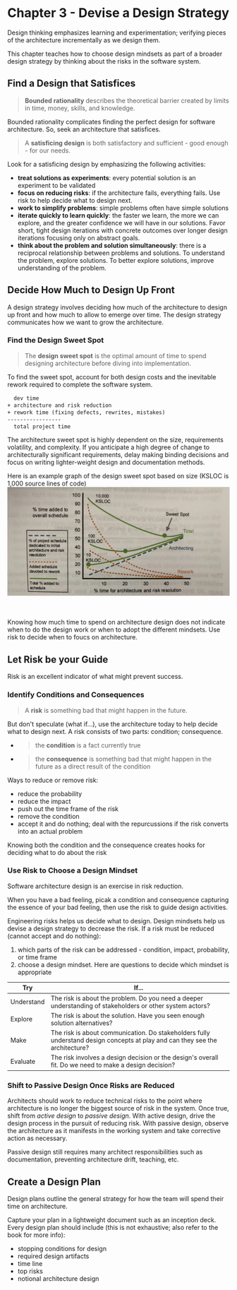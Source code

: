 # Chapter 3 - Devise a Design Strategy
Design thinking emphasizes learning and experimentation; verifying pieces of the architecture incrementally as we design them.

This chapter teaches how to choose design mindsets as part of a broader design strategy by thinking about the risks in the software system.

## Find a Design that Satisfices
> __Bounded rationality__ describes the theoretical barrier created by limits in time, money, skills, and knowledge.

Bounded rationality complicates finding the perfect design for software architecture.
So, seek an architecture that satisfices.

> A __satisficing design__ is both satisfactory and sufficient - good enough - for our needs.

Look for a satisficing design by emphasizing the following activities:
- __treat solutions as experiments__: every potential solution is an experiment to be validated
- __focus on reducing risks__: if the architecture fails, everything fails.
Use risk to help decide what to design next.
- __work to simplify problems__: simple problems often have simple solutions
- __iterate quickly to learn quickly__: the faster we learn, the more we can explore, and the greater confidence we will have in our solutions.
Favor short, tight design iterations with concrete outcomes over longer design iterations focusing only on abstract goals.
- __think about the problem and solution simultaneously__: there is a reciprocal relationship between problems and solutions.
To understand the problem, explore solutions. To better explore solutions, improve understanding of the problem.

## Decide How Much to Design Up Front
A design strategy involves deciding how much of the architecture to design up front and how much to allow to emerge over time.
The design strategy communicates how we want to grow the architecture.

### Find the Design Sweet Spot
> The __design sweet spot__ is the optimal amount of time to spend designing architecture before diving into implementation.

To find the sweet spot, account for both design costs and the inevitable rework required to complete the software system.
```
  dev time
+ architecture and risk reduction
+ rework time (fixing defects, rewrites, mistakes)
-----------------
  total project time
```

The architecture sweet spot is highly dependent on the size, requirements volatility, and complexity.
If you anticipate a high degree of change to architecturally significant requirements, delay making binding decisions and focus on writing lighter-weight design and documentation methods.

Here is an example graph of the design sweet spot based on size (KSLOC is 1,000 source lines of code)
![Example graph of the design sweet spot based on size](design-sweet-spot.jpg)

<br>
<br>
Knowing how much time to spend on architecture design does not indicate when to do the design work or when to adopt the different mindsets.
Use risk to decide when to foucs on architecture.

## Let Risk be your Guide
Risk is an excellent indicator of what might prevent success.

### Identify Conditions and Consequences
> A __risk__ is something bad that might happen in the future.

But don't speculate (what if...), use the architecture today to help decide what to design next.
A risk consists of two parts: condition; consequence.
- > the __condition__ is a fact currently true
- > the __consequence__ is something bad that might happen in the future as a direct result of the condition

Ways to reduce or remove risk:
- reduce the probability
- reduce the impact
- push out the time frame of the risk
- remove the condition
- accept it and do nothing; deal with the repurcussions if the risk converts into an actual problem

Knowing both the condition and the consequence creates hooks for deciding what to do about the risk

### Use Risk to Choose a Design Mindset
Software architecture design is an exercise in risk reduction.

When you have a bad feeling, picak a condition and consequence capturing the essence of your bad feeling, then use the risk to guide design activities.

Engineering risks helps us decide what to design.
Design mindsets help us devise a design strategy to decrease the risk.
If a risk must be reduced (cannot accept and do nothing):
1. which parts of the risk can be addressed - condition, impact, probability, or time frame
2. choose a design mindset.
Here are questions to decide which mindset is appropriate

| Try | If... |
| --- | --- |
| Understand | The risk is about the problem. Do you need a deeper understanding of stakeholders or other system actors? |
| Explore | The risk is about the solution. Have you seen enough solution alternatives? |
| Make | The risk is about communication. Do stakeholders fully understand design concepts at play and can they see the architecture? |
| Evaluate | The risk involves a design decision or the design's overall fit. Do we need to make a design decision? |

### Shift to Passive Design Once Risks are Reduced
Architects should work to reduce technical risks to the point where architecture is no longer the biggest source of risk in the system.
Once true, shift from _active design_ to _passive design_.
With active design, drive the design process in the pursuit of reducing risk.
With passive design, observe the architecture as it manifests in the working system and take corrective action as necessary.

Passive design still requires many architect responsibilities such as documentation, preventing architecture drift, teaching, etc.

## Create a Design Plan
Design plans outline the general strategy for how the team will spend their time on architecture.

Capture your plan in a lightweight document such as an inception deck.
Every design plan should include (this is not exhaustive; also refer to the book for more info):
- stopping conditions for design
- required design artifacts
- time line
- top risks
- notional architecture design